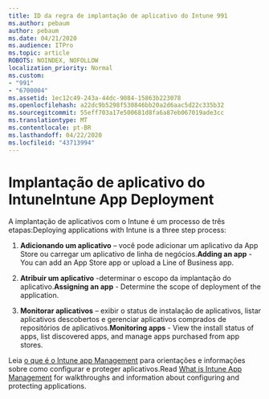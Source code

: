 ```yaml
---
title: ID da regra de implantação de aplicativo do Intune 991
ms.author: pebaum
author: pebaum
ms.date: 04/21/2020
ms.audience: ITPro
ms.topic: article
ROBOTS: NOINDEX, NOFOLLOW
localization_priority: Normal
ms.custom:
- "991"
- "6700004"
ms.assetid: 1ec12c49-243a-44dc-9084-15863b223078
ms.openlocfilehash: a22dc9b5298f530846bb20a2d6aac5d22c335b32
ms.sourcegitcommit: 55eff703a17e500681d8fa6a87eb067019ade3cc
ms.translationtype: MT
ms.contentlocale: pt-BR
ms.lasthandoff: 04/22/2020
ms.locfileid: "43713994"
---
```

# <a name="intune-app-deployment"></a><span data-ttu-id="f378e-102">Implantação de aplicativo do Intune</span><span class="sxs-lookup"><span data-stu-id="f378e-102">Intune App Deployment</span></span>

<span data-ttu-id="f378e-103">A implantação de aplicativos com o Intune é um processo de três etapas:</span><span class="sxs-lookup"><span data-stu-id="f378e-103">Deploying applications with Intune is a three step process:</span></span>
  
1. <span data-ttu-id="f378e-104">**Adicionando um aplicativo** – você pode adicionar um aplicativo da App Store ou carregar um aplicativo de linha de negócios.</span><span class="sxs-lookup"><span data-stu-id="f378e-104">**Adding an app** - You can add an App Store app or upload a Line of Business app.</span></span>

2. <span data-ttu-id="f378e-105">**Atribuir um aplicativo** -determinar o escopo da implantação do aplicativo.</span><span class="sxs-lookup"><span data-stu-id="f378e-105">**Assigning an app** - Determine the scope of deployment of the application.</span></span>

3. <span data-ttu-id="f378e-106">**Monitorar aplicativos** – exibir o status de instalação de aplicativos, listar aplicativos descobertos e gerenciar aplicativos comprados de repositórios de aplicativos.</span><span class="sxs-lookup"><span data-stu-id="f378e-106">**Monitoring apps** - View the install status of apps, list discovered apps, and manage apps purchased from app stores.</span></span>

<span data-ttu-id="f378e-107">Leia [o que é o Intune app Management](https://docs.microsoft.com/intune/app-management) para orientações e informações sobre como configurar e proteger aplicativos.</span><span class="sxs-lookup"><span data-stu-id="f378e-107">Read [What is Intune App Management](https://docs.microsoft.com/intune/app-management) for walkthroughs and information about configuring and protecting applications.</span></span>
  